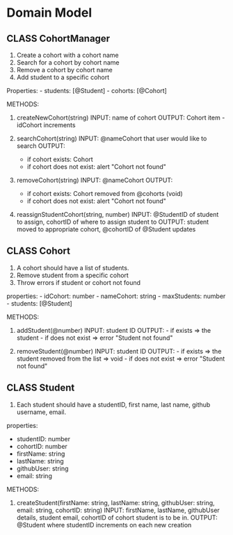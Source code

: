 # Domain Model

## CLASS CohortManager

1. Create a cohort with a cohort name
2. Search for a cohort by cohort name
3. Remove a cohort by cohort name
4. Add student to a specific cohort

Properties: - students: [@Student] - cohorts: [@Cohort]

METHODS:

1. createNewCohort(string)
   INPUT: name of cohort
   OUTPUT: Cohort item - idCohort increments

2. searchCohort(string)
   INPUT: @nameCohort that user would like to search
   OUTPUT:

   - if cohort exists: Cohort
   - if cohort does not exist: alert "Cohort not found"

3. removeCohort(string)
   INPUT: @nameCohort
   OUTPUT:

   - if cohort exists: Cohort removed from @cohorts (void)
   - if cohort does not exist: alert "Cohort not found"

4. reassignStudentCohort(string, number)
   INPUT: @StudentID of student to assign, cohortID of where to assign student to
   OUTPUT: student moved to appropriate cohort, @cohortID of @Student updates

## CLASS Cohort

1. A cohort should have a list of students.
2. Remove student from a specific cohort
3. Throw errors if student or cohort not found

properties: - idCohort: number - nameCohort: string - maxStudents: number - students: [@Student]

METHODS:

1. addStudent(@number)
   INPUT: student ID
   OUTPUT: - if exists => the student - if does not exist => error "Student not found"

2. removeStudent(@number)
   INPUT: student ID
   OUTPUT: - if exists => the student removed from the list => void - if does not exist => error "Student not found"

## CLASS Student

1. Each student should have a studentID, first name, last name, github username, email.

properties:

- studentID: number
- cohortID: number
- firstName: string
- lastName: string
- githubUser: string
- email: string

METHODS:

1. createStudent(firstName: string, lastName: string, githubUser: string, email: string, cohortID: string)
   INPUT: firstName, lastName, githubUser details, student email, cohortID of cohort student is to be in.
   OUTPUT: @Student where studentID increments on each new creation
